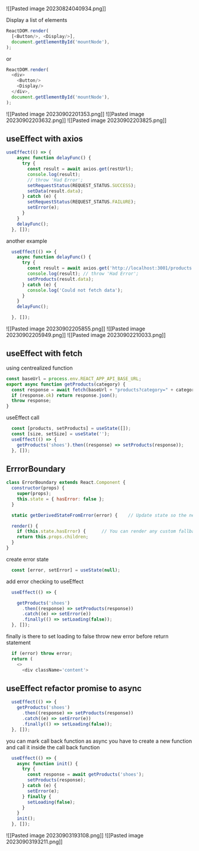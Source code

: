![[Pasted image 20230824040934.png]]

Display a list of elements
```js
ReactDOM.render(
  [<Button/>, <Display/>],
  document.getElementById('mountNode'),
);

```
or
```js
ReactDOM.render(
  <div>
    <Button/>
    <Display/>
  </div>,
  document.getElementById('mountNode'),
);
```
![[Pasted image 20230902201353.png]]
![[Pasted image 20230902203632.png]]
![[Pasted image 20230902203825.png]]
## useEffect with axios
```jsx
useEffect(() => {
    async function delayFunc() {
      try {
        const result = await axios.get(restUrl);
        console.log(result);
        // throw 'Had Error';
        setRequestStatus(REQUEST_STATUS.SUCCESS);
        setData(result.data);
      } catch (e) {
        setRequestStatus(REQUEST_STATUS.FAILURE);
        setError(e);
      }
    }
    delayFunc();
  }, []);
```
another example
```jsx
  useEffect(() => {
    async function delayFunc() {
      try {
        const result = await axios.get('http://localhost:3001/products');
        console.log(result); // throw 'Had Error';
        setProducts(result.data);
      } catch (e) {
        console.log('Could not fetch data');
      }
    }
    delayFunc();

  }, []);
```
![[Pasted image 20230902205855.png]]
![[Pasted image 20230902205949.png]]
![[Pasted image 20230902210033.png]]
## useEffect with fetch

using centrealized function
```jsx
const baseUrl = process.env.REACT_APP_API_BASE_URL;
export async function getProducts(category) {
  const response = await fetch(baseUrl + "products?category=" + category);
  if (response.ok) return response.json();
  throw response;
}
```
useEffect call
```jsx
  const [products, setProducts] = useState([]);
  const [size, setSize] = useState('');
  useEffect(() => {
    getProducts('shoes').then((response) => setProducts(response));
  }, []);
```
## ErrrorBoundary

```jsx
class ErrorBoundary extends React.Component {
  constructor(props) {
    super(props);
    this.state = { hasError: false };
  }

  static getDerivedStateFromError(error) {    // Update state so the next render will show the fallback UI.    return { hasError: true };  }

  render() {
    if (this.state.hasError) {      // You can render any custom fallback UI      return <h1>Something went wrong.</h1>;    }
    return this.props.children; 
  }
}

```
create error state
```jsx
  const [error, setError] = useState(null);
```
add error checking to useEffect
```jsx
  useEffect(() => {

    getProducts('shoes')
      .then((response) => setProducts(response))
      .catch((e) => setError(e))
      .finally(() => setLoading(false));
  }, []);
```
finally is there to set loading to false
throw new error before return statement
```jsx
  if (error) throw error;
  return (
    <>
      <div className='content'>
```
## useEffect refactor promise to async 
```jsx
  useEffect(() => {
    getProducts('shoes')
      .then((response) => setProducts(response))
      .catch((e) => setError(e))
      .finally(() => setLoading(false));
  }, []);
```
you can mark call back function as async you have to create a new function and call it inside the call back function
```jsx
  useEffect(() => {
    async function init() {
      try {
        const response = await getProducts('shoes');
        setProducts(response);
      } catch (e) {
        setError(e);
      } finally {
        setLoading(false);
      }
    }
    init();
  }, []);
```
![[Pasted image 20230903193108.png]]
![[Pasted image 20230903193211.png]]
